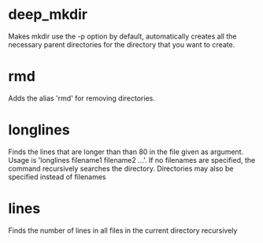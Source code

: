 # deep_mkdir
Makes mkdir use the -p option by default, automatically creates all the necessary parent directories for the directory that you want to create.

# rmd
Adds the alias 'rmd' for removing directories.

# longlines
Finds the lines that are longer than than 80 in the file given as argument. Usage is 'longlines filename1 filename2 ...'. If no filenames are specified, the command recursively searches the directory. Directories may also be specified instead of filenames

# lines
Finds the number of lines in all files in the current directory recursively
